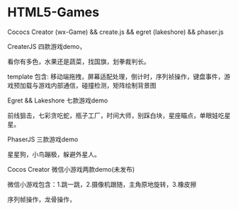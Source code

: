 # HTML5-Games

Cococs Creator (wx-Game) && create.js && egret (lakeshore) && phaser.js


CreaterJS  四款游戏demo，

看你有多色，水果还是蔬菜，找国旗，划拳裁判长。

template 包含:   移动端拖拽，屏幕适配处理，倒计时，序列祯操作，键盘事件，游戏预加载与游戏内部通信，碰撞检测，矩阵绘制背景图


Egret && Lakeshore  七款游戏demo

前线狙击，七彩贪吃蛇，瓶子工厂，时间大师，别踩白块，星座瞄点，单眼娃吃星星。


PhaserJS  三款游戏demo

星星狗，小鸟蹦极，躲避外星人。


Cocos Creator 微信小游戏两款demo(未发布)

微信小游戏包含：1.跳一跳，2.摄像机跟随，主角原地旋转，3.橡皮擦

序列帧操作，龙骨操作，
